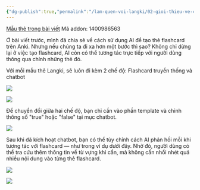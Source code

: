 ```yaml
---
{"dg-publish":true,"permalink":"/lam-quen-voi-langki/02-gioi-thieu-ve-chatbot-tren-langki/"}
---
```


[Mẫu thẻ trong bài viết](https://drive.google.com/file/d/1Q7MpenzfO3zK-Wtbjgbwxuy_iB1X-RiH/view?usp=sharing)
Mã addon: 1400986563

Ở bài viết trước, mình đã chia sẻ về cách sử dụng AI để tạo thẻ flashcard trên Anki. Nhưng nếu chúng ta đi xa hơn một bước thì sao? Không chỉ dừng lại ở việc tạo flashcard, AI còn có thể tương tác trực tiếp với người dùng thông qua chính những thẻ đó.

Với mỗi mẫu thẻ Langki, sẽ luôn đi kèm 2 chế độ: Flashcard truyền thống và chatbot

![](https://i.imgur.com/giUFMX4.png)

![](https://i.imgur.com/4BAwPcR.png)

Để chuyển đổi giữa hai chế độ, bạn chỉ cần vào phần template và chỉnh thông số "true" hoặc "false" tại mục chatbot.

![](https://i.imgur.com/QIg4cm6.png)

Sau khi đã kích hoạt chatbot, bạn có thể tùy chỉnh cách AI phản hồi mỗi khi tương tác với flashcard — như trong ví dụ dưới đây. Nhờ đó, người dùng có thể tra cứu thêm thông tin về từ vựng khi cần, mà không cần nhồi nhét quá nhiều nội dung vào từng thẻ flashcard.

![](https://i.imgur.com/aBaXrcR.png)

![](https://i.imgur.com/ZtpaoDW.png)
